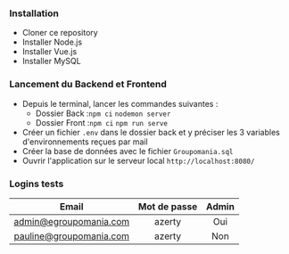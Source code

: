 ### Installation

* Cloner ce repository
* Installer Node.js
* Installer Vue.js
* Installer MySQL

### Lancement du Backend et Frontend

* Depuis le terminal, lancer les commandes suivantes :
  * Dossier Back :```npm ci``` ```nodemon server```
  * Dossier Front :```npm ci``` ```npm run serve```
* Créer un fichier ```.env``` dans le dossier back et y préciser les 3 variables d'environnements reçues par mail
* Créer la base de données avec le fichier ```Groupomania.sql```
* Ouvrir l'application sur le serveur local ```http://localhost:8080/```

### Logins tests

| Email                   | Mot de passe  | Admin |
| :----------------:      |:------------: |:-----:|
| admin@egroupomania.com  | azerty        | Oui   |
| pauline@groupomania.com | azerty        | Non   |